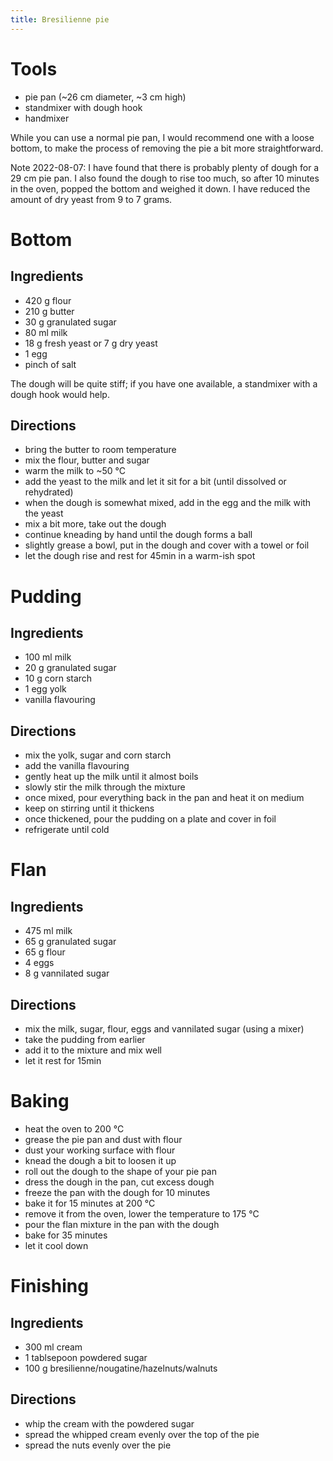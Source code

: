 ```yaml
---
title: Bresilienne pie
---
```


# Tools

- pie pan (~26 cm diameter, ~3 cm high)
- standmixer with dough hook
- handmixer

While you can use a normal pie pan, I would recommend one with a loose bottom,
to make the process of removing the pie a bit more straightforward.

Note 2022-08-07: I have found that there is probably plenty of dough for a 29
cm pie pan. I also found the dough to rise too much, so after 10 minutes in the
oven, popped the bottom and weighed it down. I have reduced the amount of dry
yeast from 9 to 7 grams.


# Bottom

## Ingredients

- 420 g flour
- 210 g butter
- 30 g granulated sugar
- 80 ml milk
- 18 g fresh yeast or 7 g dry yeast
- 1 egg
- pinch of salt

The dough will be quite stiff; if you have one available, a standmixer with a
dough hook would help.

## Directions

- bring the butter to room temperature
- mix the flour, butter and sugar
- warm the milk to ~50 °C
- add the yeast to the milk and let it sit for a bit (until dissolved or rehydrated)
- when the dough is somewhat mixed, add in the egg and the milk with the yeast
- mix a bit more, take out the dough
- continue kneading by hand until the dough forms a ball
- slightly grease a bowl, put in the dough and cover with a towel or foil
- let the dough rise and rest for 45min in a warm-ish spot


# Pudding

## Ingredients

- 100 ml milk
- 20 g granulated sugar
- 10 g corn starch
- 1 egg yolk
- vanilla flavouring

## Directions

- mix the yolk, sugar and corn starch
- add the vanilla flavouring
- gently heat up the milk until it almost boils
- slowly stir the milk through the mixture
- once mixed, pour everything back in the pan and heat it on medium
- keep on stirring until it thickens
- once thickened, pour the pudding on a plate and cover in foil
- refrigerate until cold


# Flan

## Ingredients

- 475 ml milk
- 65 g granulated sugar
- 65 g flour
- 4 eggs
- 8 g vannilated sugar

## Directions

- mix the milk, sugar, flour, eggs and vannilated sugar (using a mixer)
- take the pudding from earlier
- add it to the mixture and mix well
- let it rest for 15min


# Baking

- heat the oven to 200 °C
- grease the pie pan and dust with flour
- dust your working surface with flour
- knead the dough a bit to loosen it up
- roll out the dough to the shape of your pie pan
- dress the dough in the pan, cut excess dough
- freeze the pan with the dough for 10 minutes
- bake it for 15 minutes at 200 °C
- remove it from the oven, lower the temperature to 175 °C
- pour the flan mixture in the pan with the dough
- bake for 35 minutes
- let it cool down


# Finishing

## Ingredients

- 300 ml cream
- 1 tablsepoon powdered sugar
- 100 g bresilienne/nougatine/hazelnuts/walnuts

## Directions

- whip the cream with the powdered sugar
- spread the whipped cream evenly over the top of the pie
- spread the nuts evenly over the pie
